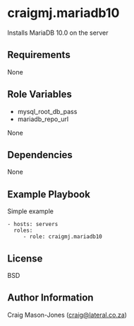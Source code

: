 craigmj.mariadb10
========

Installs MariaDB 10.0 on the server

Requirements
------------

None

Role Variables
--------------

- mysql_root_db_pass
- mariadb_repo_url

None

Dependencies
------------

None

Example Playbook
-------------------------

Simple example

    - hosts: servers
      roles:
         - role: craigmj.mariadb10

License
-------

BSD

Author Information
------------------

Craig Mason-Jones (craig@lateral.co.za)
